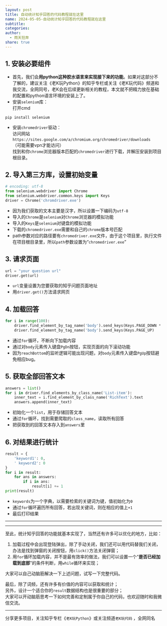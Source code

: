 ```yaml
---  
layout: post  
title: 自动统计知乎回答的代码教程就在这里  
name: 2024-05-05-自动统计知乎回答的代码教程就在这里  
subtitle:   
categories:   
author:  
  - 雨天狂奔  
share: true  
---  
```

  
## 1. 安装必要组件  
  
- 首先，我们会**用python这种胶水语言来实现接下来的功能**。如果对这部分不了解的，建议关注《老K玩Python》的知乎专栏或关注《老K玩代码》频道和我交流，全网同号，老K会在后续更新相关的教程，本文就不把精力放在基础的配置和python语言环境的安装上了。  
- 安装`selenium`库：    
    打开cmd  
  
```text  
pip install selenium  
```  
  
- 安装`chromedriver`驱动：    
    访问网站`https://sites.google.com/a/chromium.org/chromedriver/downloads`    
    （可能需要vpn才能访问）    
    找到和你`chrome`浏览器版本匹配的`chromedriver`进行下载，并解压安装到项目根目录。    
      
  
## 2. 导入第三方库，设置初始变量  
  
```python  
# encoding: utf-8  
from selenium.webdriver import Chrome  
from selenium.webdriver.common.keys import Keys  
driver = Chrome('chromdriver.exe')  
```  
  
- 因为我们获取的文本主要是汉字，所以设置一下编码为`utf-8`  
- 导入的`Chrome`是`selenium`对`Chrome`浏览器的模拟功能  
- 导入的`Keys`是`selenium`对键盘的模拟功能  
- 下载的`chromedriver.exe`需要和自己的`chrome`版本号匹配  
- path参数对应的路径要有`chromedriver.exe`文件，由于这个项目里，执行文件在项目根目录里，所以`path`参数设置为“`chromedriver.exe`”  
  
## 3. 请求页面  
  
```python  
url = "your question url"  
driver.get(url)  
```  
  
- `url`变量设置为您要获取的知乎问题页面地址  
- 用`driver.get()`方法请求网页  
  
## 4. 加载回答  
  
```python  
for i in range(100):  
    driver.find_element_by_tag_name('body').send_keys(Keys.PAGE_DOWN * 10)  
    driver.find_element_by_tag_name('body').send_keys(Keys.PAGE_UP)  
```  
  
- 通过`for`循环，不断向下加载内容  
- 通过对`body`元素传入键盘`PgDn`按钮，实现页面的向下滚动功能  
- 因为`reachBottom`的监听逻辑可能出现问题，对`body`元素传入键盘`PgUp`按钮避免相应bug。  
  
## 5. 获取全部回答文本  
  
```python  
answers = list()  
for i in driver.find_elements_by_class_name('List-item'):  
    inner_text = i.find_element_by_class_name('RichText').text  
    answers.append(inner_text)  
```  
  
- 初始化一个`list`，用于存储回答文本  
- 通过`for`循环，找到需要爬取的`class_name`，读取所有回答  
- 把获取到的回答文本存入到`answers`里  
  
## 6. 对结果进行统计  
  
```python  
result = {  
    'keyword1': 0,  
    ' keyword2': 0  
}  
for i in result:  
    for ans in answers:  
        if i in ans:  
            result[i] += 1  
print(result)  
```  
  
- `keywords`为一个字典，以需要检索的关键词为键，值初始化为`0`  
- 通过`for`循环遍历所有回答，若出现关键词，则在相应的值上`+1`  
- 最后打印结果  
  
---  
  
---  
  
至此，统计知乎回答的功能就基本实现了，当然还有许多可以优化的地方，比如：    
1. 加载过程中会出现登陆弹出，除了手动关闭，我们还可以用代码替我们关闭，办法是找到弹窗的关闭按钮，用`click()`方法关闭弹窗；    
2. 用`for`循环加载内容，并不是最有效率的做法，我们可以设置一个“**是否已经加载到底部**”的条件判断，用`while`循环来实现；    
    
大家可以自己动脑筋解决一下上述问题，试写一下完整代码。  
  
最后，除了词频，还有许多有价值的内容可以获取和统计；    
另外，设计一个适合你的`result`数据结构也是很重要的部分；    
大家可以开动脑筋思考一下如何完善和定制属于你自己的代码，也欢迎随时和我微信交流。  
  
---  
  
分享更多项目，关注知乎专栏《`老K玩Python`》或关注频道`老K玩代码` ，全网同名